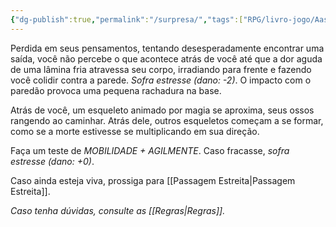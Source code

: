 ```yaml
---
{"dg-publish":true,"permalink":"/surpresa/","tags":["RPG/livro-jogo/Aasthar/story-points"],"created":"2024-12-23T17:24:38.340-05:00","updated":"2025-01-12T12:58:33.390-05:00"}
---
```



Perdida em seus pensamentos, tentando desesperadamente encontrar uma saída, você não percebe o que acontece atrás de você até que a dor aguda de uma lâmina fria atravessa seu corpo, irradiando para frente e fazendo você colidir contra a parede. *Sofra estresse (dano: -2)*. O impacto com o paredão provoca uma pequena rachadura na base.

Atrás de você, um esqueleto animado por magia se aproxima, seus ossos rangendo ao caminhar. Atrás dele, outros esqueletos começam a se formar, como se a morte estivesse se multiplicando em sua direção.

Faça um teste de *MOBILIDADE + AGILMENTE*. Caso fracasse, *sofra estresse (dano: +0)*.

Caso ainda esteja viva, prossiga para [[Passagem Estreita\|Passagem Estreita]].

*Caso tenha dúvidas, consulte as [[Regras\|Regras]].*
